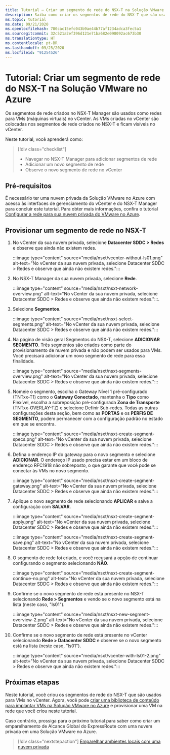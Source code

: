 ```yaml
---
title: Tutorial – Criar um segmento de rede do NSX-T na Solução VMware no Azure
description: Saiba como criar os segmentos de rede do NSX-T que são usados para VMs no vCenter
ms.topic: tutorial
ms.date: 09/21/2020
ms.openlocfilehash: 780cac15efc043b9ae44b77af1234adca3fec5a1
ms.sourcegitcommit: 32c521a2ef396d121e71ba682e098092ac673b30
ms.translationtype: HT
ms.contentlocale: pt-BR
ms.lasthandoff: 09/25/2020
ms.locfileid: "91254526"
---
```

# <a name="tutorial-create-an-nsx-t-network-segment-in-azure-vmware-solution"></a>Tutorial: Criar um segmento de rede do NSX-T na Solução VMware no Azure

Os segmentos de rede criados no NSX-T Manager são usados como redes para VMs (máquinas virtuais) no vCenter. As VMs criadas no vCenter são colocadas nos segmentos de rede criados no NSX-T e ficam visíveis no vCenter.

Neste tutorial, você aprenderá como:

> [!div class="checklist"]
> * Navegar no NSX-T Manager para adicionar segmentos de rede
> * Adicionar um novo segmento de rede
> * Observe o novo segmento de rede no vCenter

## <a name="prerequisites"></a>Pré-requisitos

É necessário ter uma nuvem privada da Solução VMware no Azure com acesso às interfaces de gerenciamento do vCenter e do NSX-T Manager para concluir este tutorial. Para obter mais informações, confira o tutorial [Configurar a rede para sua nuvem privada do VMware no Azure](tutorial-configure-networking.md).

## <a name="provision-a-network-segment-in-nsx-t"></a>Provisionar um segmento de rede no NSX-T

1. No vCenter da sua nuvem privada, selecione **Datacenter SDDC > Redes** e observe que ainda não existem redes.

   :::image type="content" source="media/nsxt/vcenter-without-ls01.png" alt-text="No vCenter da sua nuvem privada, selecione Datacenter SDDC > Redes e observe que ainda não existem redes.":::

1. No NSX-T Manager da sua nuvem privada, selecione **Rede**.

   :::image type="content" source="media/nsxt/nsxt-network-overview.png" alt-text="No vCenter da sua nuvem privada, selecione Datacenter SDDC > Redes e observe que ainda não existem redes.":::.

1. Selecione **Segmentos**.

   :::image type="content" source="media/nsxt/nsxt-select-segments.png" alt-text="No vCenter da sua nuvem privada, selecione Datacenter SDDC > Redes e observe que ainda não existem redes.":::

1. Na página de visão geral Segmentos do NSX-T, selecione **ADICIONAR SEGMENTO**. Três segmentos são criados como parte do provisionamento de nuvem privada e não podem ser usados para VMs.  Você precisará adicionar um novo segmento de rede para essa finalidade.

   :::image type="content" source="media/nsxt/nsxt-segments-overview.png" alt-text="No vCenter da sua nuvem privada, selecione Datacenter SDDC > Redes e observe que ainda não existem redes.":::

1. Nomeie o segmento, escolha o Gateway Nível 1 pré-configurado (TNTxx-T1) como o **Gateway Conectado**, mantenha o **Tipo** como Flexível, escolha a sobreposição pré-configurada **Zona de Transporte** (TNTxx-OVERLAY-TZ) e selecione Definir Sub-redes. Todas as outras configurações desta seção, bem como as **PORTAS** e os **PERFIS DE SEGMENTO**, podem permanecer com a configuração padrão no estado em que se encontra.

   :::image type="content" source="media/nsxt/nsxt-create-segment-specs.png" alt-text="No vCenter da sua nuvem privada, selecione Datacenter SDDC > Redes e observe que ainda não existem redes.":::

1. Defina o endereço IP do gateway para o novo segmento e selecione **ADICIONAR**. O endereço IP usado precisa estar em um bloco de endereço RFC1918 não sobreposto, o que garante que você pode se conectar às VMs no novo segmento.

   :::image type="content" source="media/nsxt/nsxt-create-segment-gateway.png" alt-text="No vCenter da sua nuvem privada, selecione Datacenter SDDC > Redes e observe que ainda não existem redes.":::

1. Aplique o novo segmento de rede selecionando **APLICAR** e salve a configuração com **SALVAR**.

   :::image type="content" source="media/nsxt/nsxt-create-segment-apply.png" alt-text="No vCenter da sua nuvem privada, selecione Datacenter SDDC > Redes e observe que ainda não existem redes.":::

   :::image type="content" source="media/nsxt/nsxt-create-segment-save.png" alt-text="No vCenter da sua nuvem privada, selecione Datacenter SDDC > Redes e observe que ainda não existem redes.":::

1. O segmento de rede foi criado, e você recusará a opção de continuar configurando o segmento selecionando **NÃO**.

   :::image type="content" source="media/nsxt/nsxt-create-segment-continue-no.png" alt-text="No vCenter da sua nuvem privada, selecione Datacenter SDDC > Redes e observe que ainda não existem redes.":::

1. Confirme se o novo segmento de rede está presente no NSX-T selecionando **Rede > Segmentos** e vendo se o novo segmento está na lista (neste caso, "ls01").

   :::image type="content" source="media/nsxt/nsxt-new-segment-overview-2.png" alt-text="No vCenter da sua nuvem privada, selecione Datacenter SDDC > Redes e observe que ainda não existem redes.":::

1. Confirme se o novo segmento de rede está presente no vCenter selecionando **Rede > Datacenter SDDC** e observe se o novo segmento está na lista (neste caso, "ls01").

   :::image type="content" source="media/nsxt/vcenter-with-ls01-2.png" alt-text="No vCenter da sua nuvem privada, selecione Datacenter SDDC > Redes e observe que ainda não existem redes.":::

## <a name="next-steps"></a>Próximas etapas

Neste tutorial, você criou os segmentos de rede do NSX-T que são usados para VMs no vCenter. Agora, você pode [criar uma biblioteca de conteúdo para implantar VMs na Solução VMware no Azure](deploy-vm-content-library.md) e provisionar uma VM na rede que você criou neste tutorial.

Caso contrário, prossiga para o próximo tutorial para saber como criar um emparelhamento de Alcance Global do ExpressRoute com uma nuvem privada em uma Solução VMware no Azure.

> [!div class="nextstepaction"]
> [Emparelhar ambientes locais com uma nuvem privada](tutorial-expressroute-global-reach-private-cloud.md)

<!-- LINKS - external-->

<!-- LINKS - internal -->
